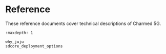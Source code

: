 # Reference

These reference documents cover technical descriptions of Charmed 5G.

```{toctree}
:maxdepth: 1

why_juju
sdcore_deployment_options
```
